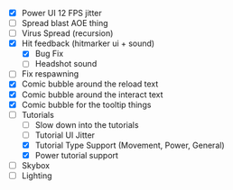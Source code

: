 - [x] Power UI 12 FPS jitter
- [ ] Spread blast AOE thing
- [ ] Virus Spread (recursion)
- [x] Hit feedback (hitmarker ui + sound)
	- [x] Bug Fix
	- [ ] Headshot sound
- [ ] Fix respawning
- [x] Comic bubble around the reload text
- [x] Comic bubble around the interact text
- [x] Comic bubble for the tooltip things
- [ ] Tutorials
	- [ ] Slow down into the tutorials
	- [ ] Tutorial UI Jitter
	- [x] Tutorial Type Support (Movement, Power, General)
	- [x] Power tutorial support
- [ ] Skybox
- [ ] Lighting
